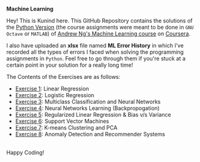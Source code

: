 <h>**Machine Learning**</h>

Hey! This is Kunind here. This GitHub Repository contains the solutions of the <a href="https://github.com/dibgerge/ml-coursera-python-assignments">Python Version</a> (the course assignments were meant to be done in `GNU Octave` or `MATLAB`)
of <a href="https://www.coursera.org/learn/machine-learning"> Andrew Ng's Machine Learning course</a>
on <a href="https://www.coursera.org/">Coursera</a>.

I also have uploaded an **xlsx** file named **ML Error History** in which I've recorded all the types of errors I faced when 
solving the programming assignments in `Python`. Feel free to go through them if you're stuck at a certain point in your solution for a really long time!

The Contents of the Exercises are as follows:
<ul>
<li> <a href="https://github.com/Kunind27/Machine-Learning/tree/master/Exercise%201">Exercise 1</a>: Linear Regression
<li> <a href="https://github.com/Kunind27/Machine-Learning/tree/master/Exercise%202">Exercise 2</a>: Logistic Regression
<li> <a href="https://github.com/Kunind27/Machine-Learning/tree/master/Exercise%203">Exercise 3</a>: Multiclass Classification and Neural Networks
<li> <a href="https://github.com/Kunind27/Machine-Learning/tree/master/Exercise%204">Exercise 4</a>: Neural Networks Learning (Backpropogation)
<li> <a href="https://github.com/Kunind27/Machine-Learning/tree/master/Exercise%205">Exercise 5</a>: Regularized Linear Regression & Bias v/s Variance
<li> <a href="https://github.com/Kunind27/Machine-Learning/tree/master/Exercise%206">Exercise 6</a>: Support Vector Machines
<li> <a href="https://github.com/Kunind27/Machine-Learning/tree/master/Exercise%207">Exercise 7</a>: K-means Clustering and PCA
<li> <a href="https://github.com/Kunind27/Machine-Learning/tree/master/Exercise%208">Exercise 8</a>: Anomaly Detection and Recommender Systems
</ul>
<br>Happy Coding!</br>
